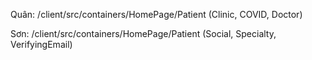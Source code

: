 
Quân: /client/src/containers/HomePage/Patient (Clinic, COVID, Doctor)

Sơn: /client/src/containers/HomePage/Patient (Social, Specialty, VerifyingEmail)

